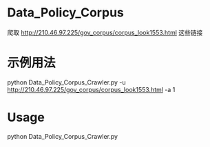 # Data_Policy_Corpus
爬取 http://210.46.97.225/gov_corpus/corpus_look1553.html 这些链接
# 示例用法
python Data_Policy_Corpus_Crawler.py -u http://210.46.97.225/gov_corpus/corpus_look1553.html -a 1
# Usage
python Data_Policy_Corpus_Crawler.py
